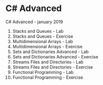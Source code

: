 # C# Advanced
C# Advanced - january 2019

01. Stacks and Queues - Lab
01. Stacks and Queues - Exercise
02. Multidimensional Arrays - Lab
02. Multidimensional Arrays - Exercise
03. Sets and Dictionaries Advanced - Lab
03. Sets and Dictionaries Advanced - Exercise
04. Streams Files and Directories - Lab
04. Streams Files and Directories - Exercise
05. Functional Programming - Lab
05. Functional Programming - Exercise